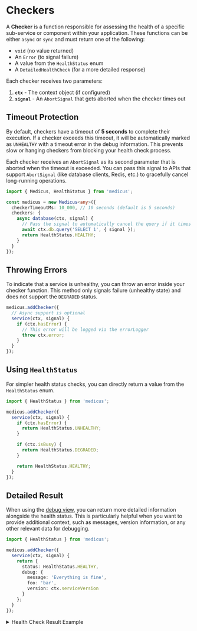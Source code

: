 # Checkers

A **Checker** is a function responsible for assessing the health of a specific sub-service or component within your application. These functions can be either `async` or `sync` and must return one of the following:

- `void` (no value returned)
- An `Error` (to signal failure)
- A value from the `HealthStatus` enum
- A `DetailedHealthCheck` (for a more detailed response)

Each checker receives two parameters:

1. **`ctx`** - The context object (if configured)
2. **`signal`** - An `AbortSignal` that gets aborted when the checker times out

## Timeout Protection

By default, checkers have a timeout of **5 seconds** to complete their execution. If a checker exceeds this timeout, it will be automatically marked as `UNHEALTHY` with a timeout error in the debug information. This prevents slow or hanging checkers from blocking your health check process.

Each checker receives an `AbortSignal` as its second parameter that is aborted when the timeout is exceeded. You can pass this signal to APIs that support `AbortSignal` (like database clients, Redis, etc.) to gracefully cancel long-running operations.

```ts
import { Medicus, HealthStatus } from 'medicus';

const medicus = new Medicus<any>({
  checkerTimeoutMs: 10_000, // 10 seconds (default is 5 seconds)
  checkers: {
    async database(ctx, signal) {
      // Pass the signal to automatically cancel the query if it times out
      await ctx.db.query('SELECT 1', { signal });
      return HealthStatus.HEALTHY;
    }
  }
});
```

## Throwing Errors

To indicate that a service is unhealthy, you can throw an error inside your checker function. This method only signals failure (unhealthy state) and does not support the `DEGRADED` status.

```ts
medicus.addChecker({
  // Async support is optional
  service(ctx, signal) {
    if (ctx.hasError) {
      // This error will be logged via the errorLogger
      throw ctx.error;
    }
  }
});
```

## Using `HealthStatus`

For simpler health status checks, you can directly return a value from the `HealthStatus` enum.

```ts
import { HealthStatus } from 'medicus';

medicus.addChecker({
  service(ctx, signal) {
    if (ctx.hasError) {
      return HealthStatus.UNHEALTHY;
    }

    if (ctx.isBusy) {
      return HealthStatus.DEGRADED;
    }

    return HealthStatus.HEALTHY;
  }
});
```

## Detailed Result

When using the [debug view](./debug-view.md), you can return more detailed information alongside the health status. This is particularly helpful when you want to provide additional context, such as messages, version information, or any other relevant data for debugging.

```ts
import { HealthStatus } from 'medicus';

medicus.addChecker({
  service(ctx, signal) {
    return {
      status: HealthStatus.HEALTHY,
      debug: {
        message: 'Everything is fine',
        foo: 'bar',
        version: ctx.serviceVersion
      }
    };
  }
});
```

<details>
<summary>Health Check Result Example</summary>

When calling `await medicus.performCheck(true)` with debugging enabled, you'll receive the following output:

```json
{
  "status": "unhealthy",
  "services": {
    "service": {
      "status": "healthy",
      "debug": {
        "message": "Everything is fine",
        "foo": "bar",
        "version": "1.0.0"
      }
    },
    "database": {
      "status": "unhealthy",
      "debug": {
        "error": "Connection refused"
      }
    },
    "slowChecker": {
      "status": "unhealthy",
      "debug": {
        "timeout": true,
        "error": "Health check timed out"
      }
    }
  }
}
```

</details>
